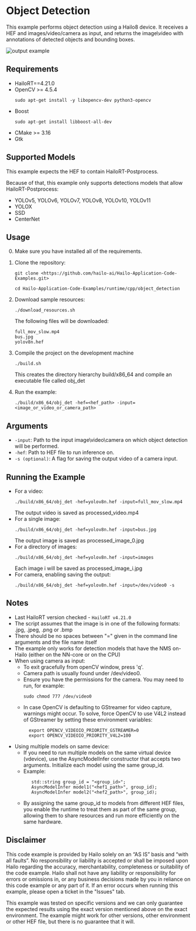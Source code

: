 Object Detection
================
This example performs object detection using a Hailo8 device.
It receives a HEF and images/video/camera as input, and returns the image\video with annotations of detected objects and bounding boxes.

![output example](./obj_det.gif)

Requirements
------------

- HailoRT==4.21.0
- OpenCV >= 4.5.4
    ```shell script
    sudo apt-get install -y libopencv-dev python3-opencv
    ```
- Boost
    ```shell script
    sudo apt-get install libboost-all-dev
    ```
- CMake >= 3.16
- Gtk


Supported Models
----------------
This example expects the HEF to contain HailoRT-Postprocess. 

Because of that, this example only supports detections models that allow HailoRT-Postprocess:
- YOLOv5, YOLOv6, YOLOv7, YOLOv8, YOLOv10, YOLOv11
- YOLOX
- SSD
- CenterNet


Usage
-----
0. Make sure you have installed all of the requirements.

1. Clone the repository:
    ```shell script
    git clone <https://github.com/hailo-ai/Hailo-Application-Code-Examples.git>
        
    cd Hailo-Application-Code-Examples/runtime/cpp/object_detection
    ``` 

2. Download sample resources:
	```shell script
    ./download_resources.sh
    ```
    The following files will be downloaded:
    ```
    full_mov_slow.mp4
    bus.jpg
    yolov8n.hef
    ```

3. Compile the project on the development machine  
	```shell script
    ./build.sh
    ```
	This creates the directory hierarchy build/x86_64 and compile an executable file called obj_det

5. Run the example:

	```shell script
    ./build/x86_64/obj_det -hef=<hef_path> -input=<image_or_video_or_camera_path>
    ```
	
Arguments
---------

- ``-input``: Path to the input image\video\camera on which object detection will be performed.
- ``-hef``: Path to HEF file to run inference on.
- ``-s (optional)``: A flag for saving the output video of a camera input. 

Running the Example
-------------------
- For a video:
    ```shell script
	./build/x86_64/obj_det -hef=yolov8n.hef -input=full_mov_slow.mp4
    ```
    The output video is saved as processed_video.mp4
- For a single image:
    ```shell script
    ./build/x86_64/obj_det -hef=yolov8n.hef -input=bus.jpg
    ```
    The output image is saved as processed_image_0.jpg
- For a directory of images:
    ```shell script
    ./build/x86_64/obj_det -hef=yolov8n.hef -input=images
    ````
    Each image i will be saved as processed_image_i.jpg
- For camera, enabling saving the output:
    ```shell script
    ./build/x86_64/obj_det -hef=yolov8n.hef -input=/dev/video0 -s
    ```

Notes
----------------
- Last HailoRT version checked - ``HailoRT v4.21.0``
- The script assumes that the image is in one of the following formats: .jpg, .jpeg, .png or .bmp 
- There should be no spaces between "=" given in the command line arguments and the file name itself
- The example only works for detection models that have the NMS on-Hailo (either on the NN-core or on the CPU)
- When using camera as input:
    - To exit gracefully from openCV window, press 'q'.
    - Camera path is usually found under /dev/video0.
    - Ensure you have the permissions for the camera. You may need to run, for example:
        ```shell script
        sudo chmod 777 /dev/video0
        ```
    - In case OpenCV is defaulting to GStreamer for video capture, warnings might occur.
      To solve, force OpenCV to use V4L2 instead of GStreamer by setting these environment variables:
      ```
        export OPENCV_VIDEOIO_PRIORITY_GSTREAMER=0
        export OPENCV_VIDEOIO_PRIORITY_V4L2=100
      ```
- Using multiple models on same device:
    - If you need to run multiple models on the same virtual device (vdevice), use the AsyncModelInfer constructor that accepts two arguments. Initialize each model using the same group_id. 
    - Example:
      ```
         std::string group_id = "<group_id>";
         AsyncModelInfer model1("<hef1_path>", group_id);
         AsyncModelInfer model2("<hef2_path>", group_id);
      ```
    - By assigning the same group_id to models from different HEF files, you enable the runtime to treat them as part of the same group, allowing them to share resources and run more efficiently on the same hardware.

Disclaimer
----------
This code example is provided by Hailo solely on an “AS IS” basis and “with all faults”. No responsibility or liability is accepted or shall be imposed upon Hailo regarding the accuracy, merchantability, completeness or suitability of the code example. Hailo shall not have any liability or responsibility for errors or omissions in, or any business decisions made by you in reliance on this code example or any part of it. If an error occurs when running this example, please open a ticket in the "Issues" tab.

This example was tested on specific versions and we can only guarantee the expected results using the exact version mentioned above on the exact environment. The example might work for other versions, other environment or other HEF file, but there is no guarantee that it will.
